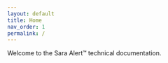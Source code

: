 ```yaml
---
layout: default
title: Home
nav_order: 1
permalink: /
---
```

Welcome to the Sara Alert™ technical documentation.
